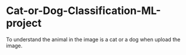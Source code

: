 # Cat-or-Dog-Classification-ML-project
To understand the animal in the image is a cat or a dog when upload the image.
